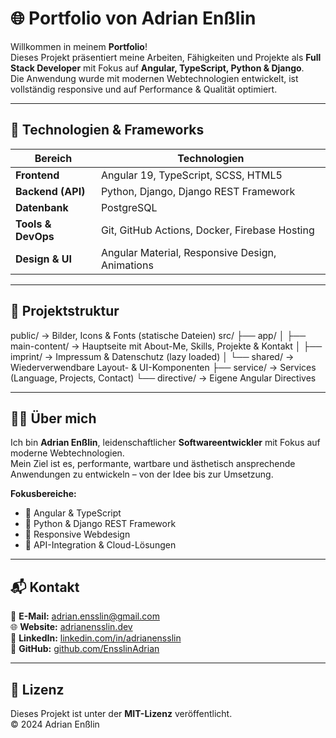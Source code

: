# 🌐 Portfolio von Adrian Enßlin

Willkommen in meinem **Portfolio**!  
Dieses Projekt präsentiert meine Arbeiten, Fähigkeiten und Projekte als **Full Stack Developer** mit Fokus auf **Angular, TypeScript, Python & Django**.  
Die Anwendung wurde mit modernen Webtechnologien entwickelt, ist vollständig responsive und auf Performance & Qualität optimiert.

---

## 🚀 Technologien & Frameworks

| Bereich | Technologien |
|----------|---------------|
| **Frontend** | Angular 19, TypeScript, SCSS, HTML5 |
| **Backend (API)** | Python, Django, Django REST Framework |
| **Datenbank** | PostgreSQL |
| **Tools & DevOps** | Git, GitHub Actions, Docker, Firebase Hosting |
| **Design & UI** | Angular Material, Responsive Design, Animations |

---

## 🧩 Projektstruktur

public/ → Bilder, Icons & Fonts (statische Dateien)
src/
├── app/
│ ├── main-content/ → Hauptseite mit About-Me, Skills, Projekte & Kontakt
│ ├── imprint/ → Impressum & Datenschutz (lazy loaded)
│ └── shared/ → Wiederverwendbare Layout- & UI-Komponenten
├── service/ → Services (Language, Projects, Contact)
└── directive/ → Eigene Angular Directives

---

## 👨‍💻 Über mich

Ich bin **Adrian Enßlin**, leidenschaftlicher **Softwareentwickler** mit Fokus auf moderne Webtechnologien.  
Mein Ziel ist es, performante, wartbare und ästhetisch ansprechende Anwendungen zu entwickeln – von der Idee bis zur Umsetzung.

**Fokusbereiche:**
- 🔸 Angular & TypeScript  
- 🔸 Python & Django REST Framework  
- 🔸 Responsive Webdesign  
- 🔸 API-Integration & Cloud-Lösungen  

---

## 📬 Kontakt

📧 **E-Mail:** [adrian.ensslin@gmail.com](mailto:adrian_ensslin@web.de)  
🌐 **Website:** [adrianensslin.dev](https://adrianensslin.de/)  
💼 **LinkedIn:** [linkedin.com/in/adrianensslin](https://www.linkedin.com/in/adrian-en%C3%9Flin-b5574b315/)  
🐙 **GitHub:** [github.com/EnsslinAdrian](https://github.com/EnsslinAdrian)

---

## 📝 Lizenz

Dieses Projekt ist unter der **MIT-Lizenz** veröffentlicht.  
© 2024 Adrian Enßlin
